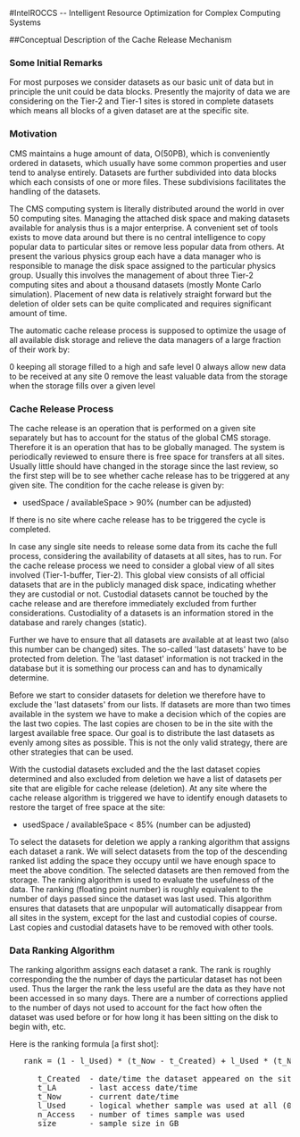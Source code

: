 #IntelROCCS -- Intelligent Resource Optimization for Complex Computing Systems

##Conceptual Description of the Cache Release Mechanism

### Some Initial Remarks

For most purposes we consider datasets as our basic unit of data but in principle the unit could be data blocks. Presently the majority of data we are considering on the Tier-2 and Tier-1 sites is stored in complete datasets which means all blocks of a given dataset are at the specific site.

### Motivation

CMS maintains a huge amount of data, O(50PB), which is conveniently ordered in datasets, which usually have some common properties and user tend to analyse entirely. Datasets are further subdivided into data blocks which each consists of one or more files. These subdivisions facilitates the handling of the datasets.

The CMS computing system is literally distributed around the world in over 50 computing sites. Managing the attached disk space and making datasets available for analysis thus is a major enterprise. A convenient set of tools exists to move data around but there is no central intelligence to copy popular data to particular sites or remove less popular data from others. At present the various physics group each have a data manager who is responsible to manage the disk space assigned to the particular physics group. Usually this involves the management of about three Tier-2 computing sites and about a thousand datasets (mostly Monte Carlo simulation). Placement of new data is relatively straight forward but the deletion of older sets can be quite complicated and requires significant amount of time.

The automatic cache release process is supposed to optimize the usage of all available disk storage and relieve the data managers of a large fraction of their work by:

   0 keeping all storage filled to a high and safe level
   0 always allow new data to be received at any site
   0 remove the least valuable data from the storage when the storage fills over a given level

### Cache Release Process

The cache release is an operation that is performed on a given site separately but has to account for the status of the global CMS storage. Therefore it is an operation that has to be globally managed. The system is periodically reviewed to ensure there is free space for transfers at all sites. Usually little should have changed in the storage since the last review, so the first step will be to see whether cache release has to be triggered at any given site. The condition for the cache release is given by:

   * usedSpace / availableSpace > 90% (number can be adjusted)

If there is no site where cache release has to be triggered the cycle is completed.

In case any single site needs to release some data from its cache the full process, considering the availability of datasets at all sites, has to run. For the cache release process we need to consider a global view of all sites involved (Tier-1-buffer, Tier-2). This global view consists of all official datasets that are in the publicly managed disk space, indicating whether they are custodial or not. Custodial datasets cannot be touched by the cache release and are therefore immediately excluded from further considerations. Custodiality of a datasets is an information stored in the database and rarely changes (static).

Further we have to ensure that all datasets are available at at least two (also this number can be changed) sites. The so-called 'last datasets' have to be protected from deletion. The 'last dataset' information is not tracked in the database but it is something our process can and has to dynamically determine.

Before we start to consider datasets for deletion we therefore have to exclude the 'last datasets' from our lists. If datasets are more than two times available in the system we have to make a decision which of the copies are the last two copies. The last copies are chosen to be in the site with the largest available free space. Our goal is to distribute the last datasets as evenly among sites as possible. This is not the only valid strategy, there are other strategies that can be used.

With the custodial datasets excluded and the the last dataset copies determined and also excluded from deletion we have a list of datasets per site that are eligible for cache release (deletion). At any site where the cache release algorithm is triggered we have to identify enough datasets to restore the target of free space at the site:

   * usedSpace / availableSpace < 85% (number can be adjusted)

To select the datasets for deletion we apply a ranking algorithm that assigns each dataset a rank. We will select datasets from the top of the descending ranked list adding the space they occupy until we have enough space to meet the above condition. The selected datasets are then removed from the storage. The ranking algorithm is used to evaluate the usefulness of the data. The ranking (floating point number) is roughly equivalent to the number of days passed since the dataset was last used. This algorithm ensures that datasets that are unpopular will automatically disappear from all sites in the system, except for the last and custodial copies of course. Last copies and custodial datasets have to be removed with other tools.


### Data Ranking Algorithm

The ranking algorithm assigns each dataset a rank. The rank is roughly corresponding the the number of days the particular dataset has not been used. Thus the larger the rank the less useful are the data as they have not been accessed in so many days. There are a number of corrections applied to the number of days not used to account for the fact how often the dataset was used before or for how long it has been sitting on the disk to begin with, etc.

Here is the ranking formula [a first shot]:

<pre>
   rank = (1 - l_Used) * (t_Now - t_Created) + l_Used * (t_Now - t_LA - n_Access/size) - size/100

      t_Created  - date/time the dataset appeared on the site
      t_LA       - last access date/time
      t_Now      - current date/time
      l_Used     - logical whether sample was used at all (0 - not used, 1 - used)
      n_Access   - number of times sample was used
      size       - sample size in GB
</pre>
